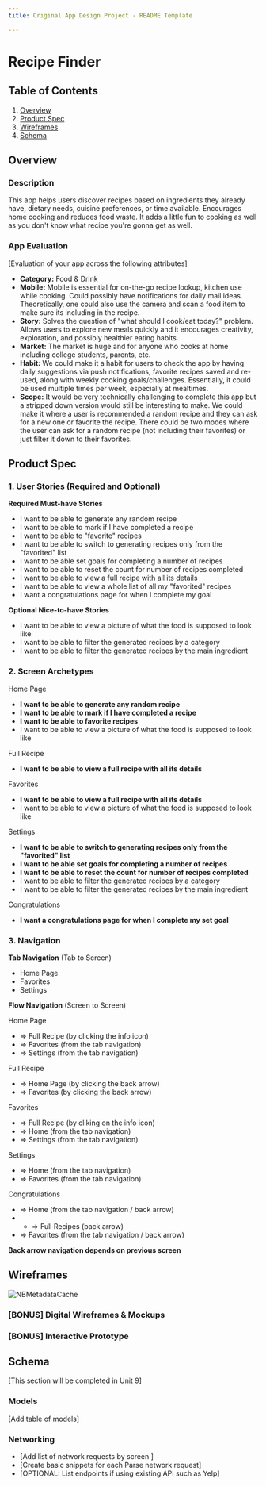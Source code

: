 ```yaml
---
title: Original App Design Project - README Template

---
```


# Recipe Finder

## Table of Contents

1. [Overview](#Overview)
2. [Product Spec](#Product-Spec)
3. [Wireframes](#Wireframes)
4. [Schema](#Schema)

## Overview

### Description

This app helps users discover recipes based on ingredients they already have, dietary needs, cuisine preferences, or time available. Encourages home cooking and reduces food waste. It adds a little fun to cooking as well as you don't know what recipe you're gonna get as well.

### App Evaluation

[Evaluation of your app across the following attributes]
- **Category:** Food & Drink
- **Mobile:** Mobile is essential for on-the-go recipe lookup, kitchen use while cooking. Could possibly have notifications for daily mail ideas. Theoretically, one could also use the camera and scan a food item to make sure its including in the recipe. 
- **Story:** Solves the question of "what should I cook/eat today?" problem. Allows users to explore new meals quickly and it encourages creativity, exploration, and possibly healthier eating habits.
- **Market:** The market is huge and for anyone who cooks at home including college students, parents, etc.  
- **Habit:** We could make it a habit for users to check the app by having daily suggestions via push notifications, favorite recipes saved and re-used, along with weekly cooking goals/challenges. Essentially, it could be used multiple times per week, especially at mealtimes.
- **Scope:** It would be very technically challenging to complete this app but a stripped down version would still be interesting to make. We could make it where a user is recommended a random recipe and they can ask for a new one or favorite the recipe. There could be two modes where the user can ask for a random recipe (not including their favorites) or just filter it down to their favorites. 

## Product Spec

### 1. User Stories (Required and Optional)

**Required Must-have Stories**

* I want to be able to generate any random recipe
* I want to be able to mark if I have completed a recipe
* I want to be able to "favorite" recipes
* I want to be able to switch to generating recipes only from the "favorited" list
* I want to be able set goals for completing a number of recipes
* I want to be able to reset the count for number of recipes completed
* I want to be able to view a full recipe with all its details
* I want to be able to view a whole list of all my "favorited" recipes
* I want a congratulations page for when I complete my goal

**Optional Nice-to-have Stories**

* I want to be able to view a picture of what the food is supposed to look like
* I want to be able to filter the generated recipes by a category
* I want to be able to filter the generated recipes by the main ingredient

### 2. Screen Archetypes

Home Page
* **I want to be able to generate any random recipe**
* **I want to be able to mark if I have completed a recipe**
* **I want to be able to favorite recipes**
* I want to be able to view a picture of what the food is supposed to look like

Full Recipe
* **I want to be able to view a full recipe with all its details**


Favorites
* **I want to be able to view a full recipe with all its details**
* I want to be able to view a picture of what the food is supposed to look like


Settings
* **I want to be able to switch to generating recipes only from the "favorited" list**
* **I want to be able set goals for completing a number of recipes**
* **I want to be able to reset the count for number of recipes completed**
* I want to be able to filter the generated recipes by a category
* I want to be able to filter the generated recipes by the main ingredient


Congratulations 
* **I want a congratulations page for when I complete my set goal**

### 3. Navigation

**Tab Navigation** (Tab to Screen)

* Home Page
* Favorites
* Settings

**Flow Navigation** (Screen to Screen)

Home Page
* => Full Recipe (by clicking the info icon)
* => Favorites (from the tab navigation)
* => Settings (from the tab navigation)


Full Recipe
* => Home Page (by clicking the back arrow)
* => Favorites (by clicking the back arrow)


Favorites
* => Full Recipe (by cliking on the info icon)
* => Home (from the tab navigation)
* => Settings (from the tab navigation)


Settings
* => Home (from the tab navigation)
* => Favorites (from the tab navigation)


Congratulations
* => Home (from the tab navigation / back arrow)
* * => Full Recipes (back arrow)
* => Favorites (from the tab navigation / back arrow)

**Back arrow navigation depends on previous screen**

## Wireframes

![NBMetadataCache](https://hackmd.io/_uploads/rk9dBfMTJx.jpg)


### [BONUS] Digital Wireframes & Mockups

### [BONUS] Interactive Prototype

## Schema 

[This section will be completed in Unit 9]

### Models

[Add table of models]

### Networking

- [Add list of network requests by screen ]
- [Create basic snippets for each Parse network request]
- [OPTIONAL: List endpoints if using existing API such as Yelp]
